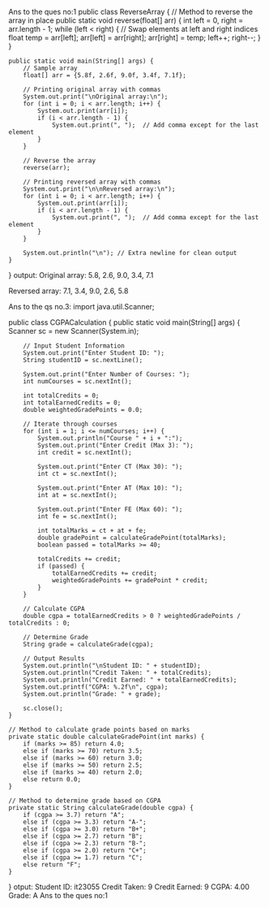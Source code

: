 Ans to the ques no:1
public class ReverseArray {
    // Method to reverse the array in place
    public static void reverse(float[] arr) {
        int left = 0, right = arr.length - 1;
        while (left < right) {
            // Swap elements at left and right indices
            float temp = arr[left];
            arr[left] = arr[right];
            arr[right] = temp;
            left++;
            right--;
        }
    }

    public static void main(String[] args) {
        // Sample array
        float[] arr = {5.8f, 2.6f, 9.0f, 3.4f, 7.1f};

        // Printing original array with commas
        System.out.print("\nOriginal array:\n");
        for (int i = 0; i < arr.length; i++) {
            System.out.print(arr[i]);
            if (i < arr.length - 1) {
                System.out.print(", ");  // Add comma except for the last element
            }
        }

        // Reverse the array
        reverse(arr);

        // Printing reversed array with commas
        System.out.print("\n\nReversed array:\n");
        for (int i = 0; i < arr.length; i++) {
            System.out.print(arr[i]);
            if (i < arr.length - 1) {
                System.out.print(", ");  // Add comma except for the last element
            }
        }

        System.out.println("\n"); // Extra newline for clean output
    }
}
output:
Original array:
5.8, 2.6, 9.0, 3.4, 7.1

Reversed array:
7.1, 3.4, 9.0, 2.6, 5.8




Ans to the qs no.3:
import java.util.Scanner;

public class CGPACalculation {
    public static void main(String[] args) {
        Scanner sc = new Scanner(System.in);

        // Input Student Information
        System.out.print("Enter Student ID: ");
        String studentID = sc.nextLine();

        System.out.print("Enter Number of Courses: ");
        int numCourses = sc.nextInt();

        int totalCredits = 0;
        int totalEarnedCredits = 0;
        double weightedGradePoints = 0.0;

        // Iterate through courses
        for (int i = 1; i <= numCourses; i++) {
            System.out.println("Course " + i + ":");
            System.out.print("Enter Credit (Max 3): ");
            int credit = sc.nextInt();

            System.out.print("Enter CT (Max 30): ");
            int ct = sc.nextInt();

            System.out.print("Enter AT (Max 10): ");
            int at = sc.nextInt();

            System.out.print("Enter FE (Max 60): ");
            int fe = sc.nextInt();

            int totalMarks = ct + at + fe;
            double gradePoint = calculateGradePoint(totalMarks);
            boolean passed = totalMarks >= 40;

            totalCredits += credit;
            if (passed) {
                totalEarnedCredits += credit;
                weightedGradePoints += gradePoint * credit;
            }
        }

        // Calculate CGPA
        double cgpa = totalEarnedCredits > 0 ? weightedGradePoints / totalCredits : 0;

        // Determine Grade
        String grade = calculateGrade(cgpa);

        // Output Results
        System.out.println("\nStudent ID: " + studentID);
        System.out.println("Credit Taken: " + totalCredits);
        System.out.println("Credit Earned: " + totalEarnedCredits);
        System.out.printf("CGPA: %.2f\n", cgpa);
        System.out.println("Grade: " + grade);

        sc.close();
    }

    // Method to calculate grade points based on marks
    private static double calculateGradePoint(int marks) {
        if (marks >= 85) return 4.0;
        else if (marks >= 70) return 3.5;
        else if (marks >= 60) return 3.0;
        else if (marks >= 50) return 2.5;
        else if (marks >= 40) return 2.0;
        else return 0.0;
    }

    // Method to determine grade based on CGPA
    private static String calculateGrade(double cgpa) {
        if (cgpa >= 3.7) return "A";
        else if (cgpa >= 3.3) return "A-";
        else if (cgpa >= 3.0) return "B+";
        else if (cgpa >= 2.7) return "B";
        else if (cgpa >= 2.3) return "B-";
        else if (cgpa >= 2.0) return "C+";
        else if (cgpa >= 1.7) return "C";
        else return "F";
    }
}
otput:
Student ID: it23055
Credit Taken: 9
Credit Earned: 9
CGPA: 4.00
Grade: A
Ans to the ques no:1
